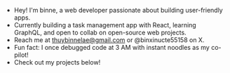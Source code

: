 - Hey! I'm binne, a web developer passionate about building user-friendly apps.  
- Currently building a task management app with React, learning GraphQL, and open to collab on open-source web projects.  
- Reach me at thuybinnelae@gmail.com or @binxinucte55158 on X.
- Fun fact: I once debugged code at 3 AM with instant noodles as my co-pilot!  
- Check out my projects below!   


